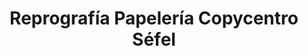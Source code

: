 ---
title: "Reprografía Papelería Copycentro Séfel"
url: /ponferrada/reprografia-papeleria-copycentro-sefel/
shop: Kopieren
---
